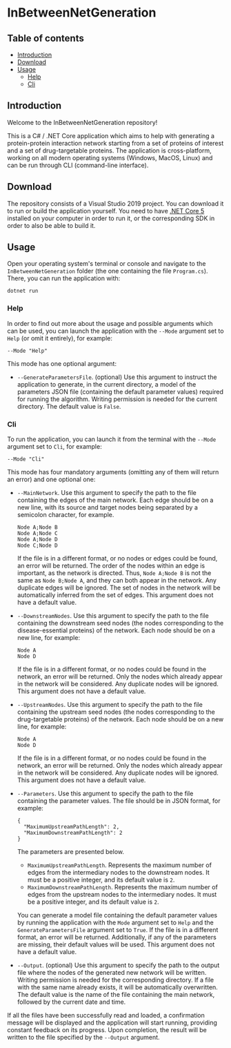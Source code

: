 # InBetweenNetGeneration

 ## Table of contents

* [Introduction](#introduction)
* [Download](#download)
* [Usage](#usage)
  * [Help](#help)
  * [Cli](#cli)

## Introduction

Welcome to the InBetweenNetGeneration repository!

This is a C# / .NET Core application which aims to help with generating a protein-protein interaction network starting from a set of proteins of interest and a set of drug-targetable proteins. The application is cross-platform, working on all modern operating systems (Windows, MacOS, Linux) and can be run through CLI (command-line interface).

## Download

The repository consists of a Visual Studio 2019 project. You can download it to run or build the application yourself. You need to have [.NET Core 5](https://dotnet.microsoft.com/download/dotnet-core/5.0) installed on your computer in order to run it, or the corresponding SDK in order to also be able to build it.

## Usage

Open your operating system's terminal or console and navigate to the `InBetweenNetGeneration` folder (the one containing the file `Program.cs`). There, you can run the application with:

```
dotnet run
```

### Help

In order to find out more about the usage and possible arguments which can be used, you can launch the application with the `--Mode` argument set to `Help` (or omit it entirely), for example:

```
--Mode "Help"
```

This mode has one optional argument:

* ``--GenerateParametersFile``. (optional) Use this argument to instruct the application to generate, in the current directory, a model of the parameters JSON file (containing the default parameter values) required for running the algorithm. Writing permission is needed for the current directory. The default value is `False`.

### Cli

To run the application, you can launch it from the terminal with the `--Mode` argument set to `Cli`, for example:

```
--Mode "Cli"
```

This mode has four mandatory arguments (omitting any of them will return an error) and one optional one:

* ``--MainNetwork``. Use this argument to specify the path to the file containing the edges of the main network. Each edge should be on a new line, with its source and target nodes being separated by a semicolon character, for example.
  
  ```
  Node A;Node B
  Node A;Node C
  Node A;Node D
  Node C;Node D
  ```
  
  If the file is in a different format, or no nodes or edges could be found, an error will be returned. The order of the nodes within an edge is important, as the network is directed. Thus, `Node A;Node B` is not the same as `Node B;Node A`, and they can both appear in the network. Any duplicate edges will be ignored. The set of nodes in the network will be automatically inferred from the set of edges. This argument does not have a default value.
  
* `--DownstreamNodes`. Use this argument to specify the path to the file containing the downstream seed nodes (the nodes corresponding to the disease-essential proteins) of the network. Each node should be on a new line, for example:
  
  ```
  Node A
  Node D
  ```
  
  If the file is in a different format, or no nodes could be found in the network, an error will be returned. Only the nodes which already appear in the network will be considered. Any duplicate nodes will be ignored. This argument does not have a default value.
  
* `--UpstreamNodes`. Use this argument to specify the path to the file containing the upstream seed nodes (the nodes corresponding to the drug-targetable proteins) of the network. Each node should be on a new line, for example:
  
  ```
  Node A
  Node D
  ```
  
  If the file is in a different format, or no nodes could be found in the network, an error will be returned. Only the nodes which already appear in the network will be considered. Any duplicate nodes will be ignored. This argument does not have a default value.
  
* `--Parameters`. Use this argument to specify the path to the file containing the parameter values. The file should be in JSON format, for example:
  
  ```
  {
    "MaximumUpstreamPathLength": 2,
    "MaximumDownstreamPathLength": 2
  }
  ```
  
  The parameters are presented below.
  
  * `MaximumUpstreamPathLength`. Represents the maximum number of edges from the intermediary nodes to the downstream nodes. It must be a positive integer, and its default value is `2`.
  * `MaximumDownstreamPathLength`. Represents the maximum number of edges from the upstream nodes to the intermediary nodes. It must be a positive integer, and its default value is `2`.
  
  You can generate a model file containing the default parameter values by running the application with the `Mode` argument set to `Help` and the `GenerateParametersFile` argument set to `True`. If the file is in a different format, an error will be returned. Additionally, if any of the parameters are missing, their default values will be used. This argument does not have a default value.

* `--Output`. (optional) Use this argument to specify the path to the output file where the nodes of the generated new network will be written. Writing permission is needed for the corresponding directory. If a file with the same name already exists, it will be automatically overwritten. The default value is the name of the file containing the main network, followed by the current date and time.

If all the files have been successfully read and loaded, a confirmation message will be displayed and the application will start running, providing constant feedback on its progress. Upon completion, the result will be written to the file specified by the `--Output` argument.
